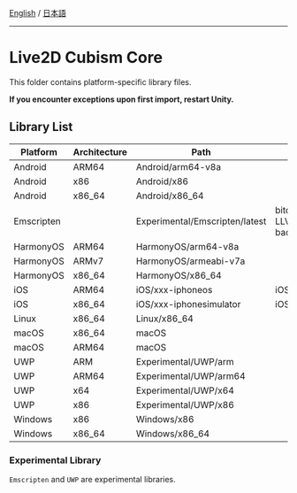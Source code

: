 [English](README.md) / [日本語](README.ja.md)

---

# Live2D Cubism Core

This folder contains platform-specific library files.

**If you encounter exceptions upon first import, restart Unity.**

## Library List

| Platform | Architecture | Path | Note |
| --- | --- | --- | --- |
| Android | ARM64 | Android/arm64-v8a |   |
| Android | x86 | Android/x86 |   |
| Android | x86_64 | Android/x86_64 |   |
| Emscripten |  | Experimental/Emscripten/latest | bitcode(upstream LLVM wasm backend) |
| HarmonyOS | ARM64 | HarmonyOS/arm64-v8a |   |
| HarmonyOS | ARMv7 | HarmonyOS/armeabi-v7a |  |
| HarmonyOS | x86_64 | HarmonyOS/x86_64 |   |
| iOS | ARM64 | iOS/xxx-iphoneos | iOS Devices |
| iOS | x86_64 | iOS/xxx-iphonesimulator | iOS Simulator |
| Linux | x86_64 | Linux/x86_64 |   |
| macOS | x86_64 | macOS |   |
| macOS | ARM64 | macOS |   |
| UWP | ARM | Experimental/UWP/arm |   |
| UWP | ARM64 | Experimental/UWP/arm64 |   |
| UWP | x64 | Experimental/UWP/x64 |   |
| UWP | x86 | Experimental/UWP/x86 |   |
| Windows | x86 | Windows/x86 |   |
| Windows | x86_64 | Windows/x86_64 |   |

### Experimental Library

`Emscripten` and `UWP` are experimental libraries.
